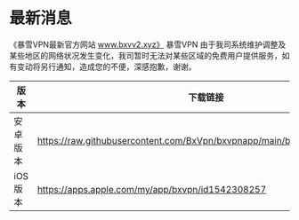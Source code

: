 # 最新消息
《暴雪VPN最新官方网站 www.bxvv2.xyz》 
暴雪VPN
由于我司系统维护调整及某些地区的网络状况发生变化，我司暂时无法对某些区域的免费用户提供服务，如有变动将另行通知，造成您的不便，深感抱歉，谢谢。



| 版本  | 下载链接|
| ------------- | ------------- |
| 安卓版本  |https://raw.githubusercontent.com/BxVpn/bxvpnapp/main/bxvpn_v2.7.0_60.apk |
| iOS版本  | https://apps.apple.com/my/app/bxvpn/id1542308257 |

